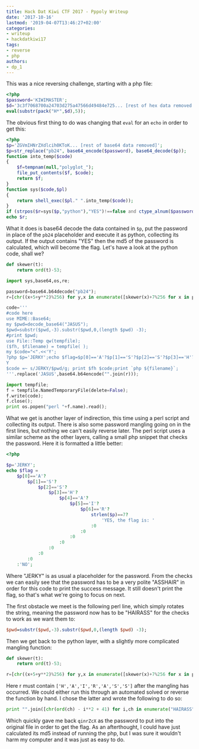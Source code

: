 ```yaml
---
title: Hack Dat Kiwi CTF 2017 - Pppoly Writeup
date: '2017-10-16'
lastmod: '2019-04-07T13:46:27+02:00'
categories:
- writeup
- hackdatkiwi17
tags:
- reverse
- php
authors:
- dp_1
---
```


This was a nice reversing challenge, starting with a php file:


```php
<?php
$password='KIWIMASTER';
$d='3c3f7068700a24703d275a47566d49484e725... [rest of hex data removed for clarity]';
eval(substr(pack("H*",$d),5));

```

The obvious first thing to do was changing that `eval` for an `echo` in order to get this:

```php
<?php
$p='ZGVmIHNrZXdlcih0KToK... [rest of base64 data removed]';
$p=str_replace("pb24", base64_encode($password), base64_decode($p));
function into_temp($code)
{
    $f=tempnam(null,"polyglot_");
    file_put_contents($f, $code);
    return $f;
}
function sys($code,$pl)
{
    return shell_exec($pl." ".into_temp($code));
}
if (strpos($r=sys($p,"python"),"YES")!==false and ctype_alnum($password)) $r.=md5($password);
echo $r;
```
What it does is base64 decode the data contained in `$p`, put the password in place of the `pb24` placeholder and execute it as python, collecting its output. If the output contains "YES" then the md5 of the password is calculated, which will become the flag. Let's have a look at the python code, shall we?

```python
def skewer(t):
    return ord(t)-53;

import sys,base64,os,re;

password=base64.b64decode("pb24");
r=[chr((x+5+y**2)%256) for y,x in enumerate([skewer(x)+7%256 for x in password])];

code='''
#code here
use MIME::Base64;
my $pwd=decode_base64("JASUS");
$pwd=substr($pwd,-3).substr($pwd,0,(length $pwd) -3);
#print $pwd;
use File::Temp qw(tempfile);
($fh, $filename) = tempfile( );
my $code="<".<<'Y';
?php $p='JERKY';echo $flag=$p[0]=='A'?$p[1]=='S'?$p[2]=='S'?$p[3]=='H'?$p[4]=='A'?$p[5]=='I'?$p[6]=='R'?strlen($p)==7?'YES, the flag is: ':0:0:0:0:0:0:0:'NO';
Y
$code =~ s/JERKY/$pwd/g; print $fh $code;print `php ${filename}`;
'''.replace('JASUS',base64.b64encode("".join(r)));

import tempfile;
f = tempfile.NamedTemporaryFile(delete=False);
f.write(code);
f.close();
print os.popen("perl "+f.name).read();

```

What we get is another layer of indirection, this time using a perl script and collecting its output. There is also some password mangling going on in the first lines, but nothing we can't easily reverse later. The perl script uses a similar scheme as the other layers, calling a small php snippet that checks the password. Here it is formatted a little better:

```php
<?php

$p='JERKY';
echo $flag =
    $p[0]=='A'?
        $p[1]=='S'?
            $p[2]=='S'?
                $p[3]=='H'?
                    $p[4]=='A'?
                        $p[5]=='I'?
                            $p[6]=='R'?
                                strlen($p)==7?
                                    'YES, the flag is: '
                                :0
                            :0
                        :0
                    :0
                :0
            :0
        :0
    :'NO';
```

Where "JERKY" is as usual a placeholder for the password. From the checks we can easily see that the password has to be a very polite "ASSHAIR" in order for this code to print the success message. It still doesn't print the flag, so that's what we're going to focus on next.

The first obstacle we meet is the following perl line, which simply rotates the string, meaning the password now has to be "HAIRASS" for the checks to work as we want them to:
```perl
$pwd=substr($pwd,-3).substr($pwd,0,(length $pwd) -3);
```

Then we get back to the python layer, with a slightly more complicated mangling function:
```python
def skewer(t):
    return ord(t)-53;

r=[chr((x+5+y**2)%256) for y,x in enumerate([skewer(x)+7%256 for x in password])];
```
Here r must contain `['H','A','I','R','A','S','S']` after the mangling has occurred. We could either run this through an automated solved or reverse the function by hand. I chose the latter and wrote the following to do so:
```python
print "".join([chr(ord(ch) - i**2 + 41) for i,ch in enumerate("HAIRASS")])
```
Which quickly gave me back `qinrZcX` as the password to put into the original file in order to get the flag. As an afterthought, I could have just calculated its md5 instead of running the php, but I was sure it wouldn't harm my computer and it was just as easy to do.

